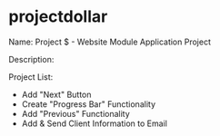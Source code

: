 # projectdollar
Name: Project $ - Website Module Application Project

Description:

Project List:
- Add "Next" Button
- Create "Progress Bar" Functionality
- Add "Previous" Functionality
- Add & Send Client Information to Email
